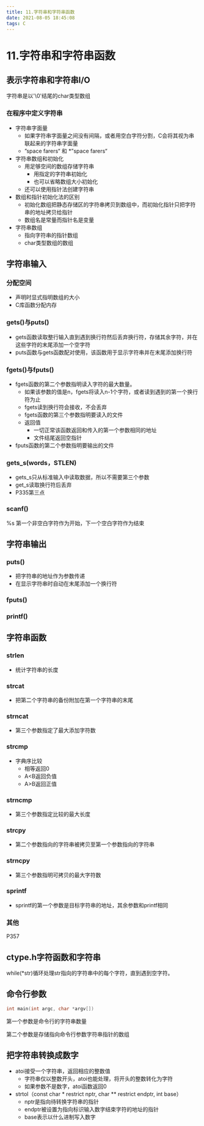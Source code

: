 ```yaml
---
title: 11.字符串和字符串函数
date: 2021-08-05 18:45:08
tags: C
---
```


# 11.字符串和字符串函数

## 表示字符串和字符串I/O

字符串是以'\0'结尾的char类型数组

### 在程序中定义字符串

- 字符串字面量
    - 如果字符串字面量之间没有间隔，或者用空白字符分割，C会将其视为串联起来的字符串字面量
    - ”space farers“ 和 *”space farers“
- 字符串数组和初始化
    - 用足够空间的数组存储字符串
        - 用指定的字符串初始化
        - 也可以省略数组大小初始化
    - 还可以使用指针法创建字符串
- 数组和指针初始化法的区别
    - 初始化数组把静态存储区的字符串拷贝到数组中，而初始化指针只把字符串的地址拷贝给指针
    - 数组名是常量而指针名是变量
- 字符串数组
    - 指向字符串的指针数组
    - char类型数组的数组

## 字符串输入

### 分配空间

- 声明时显式指明数组的大小
- C库函数分配内存

### gets()与puts()

- gets函数读取整行输入直到遇到换行符然后丢弃换行符，存储其余字符，并在这些字符的末尾添加一个空字符
- puts函数与gets函数配对使用，该函数用于显示字符串并在末尾添加换行符

### fgets()与fputs()

- fgets函数的第二个参数指明读入字符的最大数量。
    - 如果该参数的值是n，fgets将读入n-1个字符，或者读到遇到的第一个换行符为止
    - fgets读到换行符会接收，不会丢弃
    - fgets函数的第三个参数指明要读入的文件
    - 返回值
        - 一切正常该函数返回和传入的第一个参数相同的地址
        - 文件结尾返回空指针
- fputs函数的第二个参数指明要输出的文件

### gets_s(words，STLEN)

- gets_s只从标准输入中读取数据，所以不需要第三个参数
- get_s读取换行符后丢弃
- P335第三点

### scanf()

%s 第一个非空白字符作为开始，下一个空白字符作为结束

## 字符串输出

### puts()

- 把字符串的地址作为参数传递
- 在显示字符串时自动在末尾添加一个换行符

### fputs()

### printf()

## 字符串函数

### strlen

- 统计字符串的长度

### strcat

- 把第二个字符串的备份附加在第一个字符串的末尾

### strncat

- 第三个参数指定了最大添加字符数

### strcmp

- 字典序比较
    - 相等返回0
    - A<B返回负值
    - A>B返回正值

### strncmp

- 第三个参数指定比较的最大长度

### strcpy

- 第二个参数指向的字符串被拷贝至第一个参数指向的字符串

### strncpy

- 第三个参数指明可拷贝的最大字符数

### sprintf

- sprintf的第一个参数是目标字符串的地址，其余参数和printf相同

### 其他

P357

## ctype.h字符函数和字符串

while(*str)循环处理str指向的字符串中的每个字符，直到遇到空字符。

## 命令行参数

```C
int main(int argc, char *argv[])
```

第一个参数是命令行的字符串数量

第二个参数是存储指向命令行参数字符串指针的数组

## 把字符串转换成数字

- atoi接受一个字符串，返回相应的整数值
    - 字符串仅以整数开头，atoi也能处理，将开头的整数转化为字符
    - 如果参数不是数字，atoi函数返回0
- strtol（const char * restrict nptr, char ** restrict endptr, int base）
    - nptr是指向待转换字符串的指针
    - endptr被设置为指向标识输入数字结束字符的地址的指针
    - base表示以什么进制写入数字

